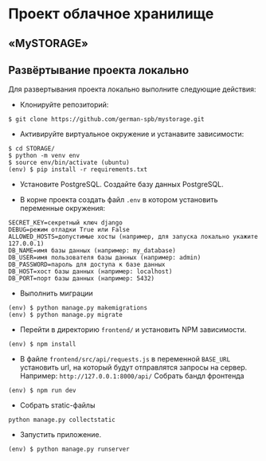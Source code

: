 # Проект облачное хранилище

## «MySTORAGE»


## Развёртывание проекта локально
Для развертывания проекта локально выполните следующие действия:
- Клонируйте репозиторий: 
``` 
$ git clone https://github.com/german-spb/mystorage.git
```
- Активируйте виртуальное окружение и устанавите зависимости: 
```
$ cd STORAGE/
$ python -m venv env 
$ source env/bin/activate (ubuntu)
(env) $ pip install -r requirements.txt
```
- Установите PostgreSQL. Создайте базу данных PostgreSQL.

- В корне проекта создать файл `.env` в котором установить переменные окружения: 
```
SECRET_KEY=секретный ключ django
DEBUG=режим отладки True или False
ALLOWED_HOSTS=допустимые хосты (например, для запуска локально укажите 127.0.0.1)
DB_NAME=имя базы данных (например: my_database)
DB_USER=имя пользователя базы данных (например: admin)
DB_PASSWORD=пароль для доступа к базе данных
DB_HOST=хост базы данных (например: localhost)
DB_PORT=порт базы данных (например: 5432)
```
- Выполнить миграции
```
(env) $ python manage.py makemigrations
(env) $ python manage.py migrate
```
- Перейти в директорию `frontend/` и установить NPM зависимости.
```
(env) $ npm install
```
- В файле `frontend/src/api/requests.js` в переменной `BASE_URL` установить url, на который будут отправлятся запросы на сервер. Например: `http://127.0.0.1:8000/api/`
Собрать бандл фронтенда
```
(env) $ npm run dev

```
- Собрать sтаtic-файлы
```
python manage.py collectstatic
```

- Запустить приложение.
```
(env) $ python manage.py runserver
```



